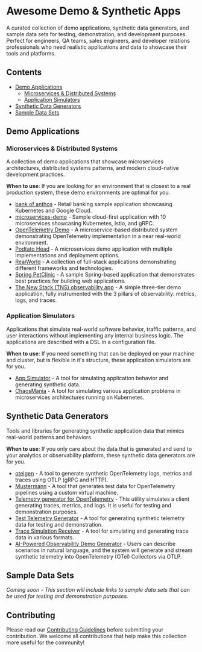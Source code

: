 # Awesome Demo & Synthetic Apps

A curated collection of demo applications, synthetic data generators, and sample data sets for testing, demonstration, and development purposes. Perfect for engineers, QA teams, sales engineers, and developer relations professionals who need realistic applications and data to showcase their tools and platforms.

## Contents

- [Demo Applications](#demo-applications)
  - [Microservices & Distributed Systems](#microservices--distributed-systems)
  - [Application Simulators](#application-simulators)
- [Synthetic Data Generators](#synthetic-data-generators)
- [Sample Data Sets](#sample-data-sets)

## Demo Applications

### Microservices & Distributed Systems

A collection of demo applications that showcase microservices architectures, distributed systems patterns, and modern cloud-native development practices.

**When to use**: If you are looking for an environment that is closest to a real production system, these demo environments are optimal for you.

- [bank of anthos](https://github.com/GoogleCloudPlatform/bank-of-anthos) -  Retail banking sample application showcasing Kubernetes and Google Cloud.
- [microservices-demo](https://github.com/GoogleCloudPlatform/microservices-demo) - Sample cloud-first application with 10 microservices showcasing Kubernetes, Istio, and gRPC.
- [OpenTelemetry Demo](https://github.com/open-telemetry/opentelemetry-demo) - A microservice-based distributed system demonstrating OpenTelemetry implementation in a near real-world environment.
- [Podtato Head](https://github.com/podtato-head/podtato-head) - A microservices demo application with multiple implementations and deployment options.
- [RealWorld](https://github.com/gothinkster/realworld) - A collection of full-stack applications demonstrating different frameworks and technologies.
- [Spring PetClinic](https://github.com/spring-projects/spring-petclinic) - A sample Spring-based application that demonstrates best practices for building web applications.
- [The New Stack (TNS) observability app](https://github.com/grafana/tns) - A simple three-tier demo application, fully instrumented with the 3 pillars of observability: metrics, logs, and traces.


### Application Simulators

Applications that simulate real-world software behavior, traffic patterns, and user interactions without implementing any internal business logic. The applications are described with a DSL in
a configuration file.

**When to use**: If you need something that can be deployed on your machine and cluster, but is flexible in it's structure, these application simulators are for you.

- [App Simulator](https://github.com/cisco-open/app-simulator) - A tool for simulating application behavior and generating synthetic data.
- [ChaosMania](https://github.com/Causely/chaosmania) - A tool for simulating various application problems in microservices architectures running on Kubernetes.

## Synthetic Data Generators

Tools and libraries for generating synthetic application data that mimics real-world patterns and behaviors.

**When to use**: If you only care about the data that is generated and send to your analytics or observability platform, these synthetic data generators are for you.

- [otelgen](https://github.com/krzko/otelgen) - A tool to generate synthetic OpenTelemetry logs, metrics and traces using OTLP (gRPC and HTTP).
- [Mustermann](https://github.com/schultyy/mustermann) - A tool that generates test data for OpenTelemetry pipelines using a custom virtual machine.
- [Telemetry generator for OpenTelemetry](https://github.com/open-telemetry/opentelemetry-collector-contrib/tree/main/cmd/telemetrygen) - This utility simulates a client generating traces, metrics, and logs. It is useful for testing and demonstration purposes.
- [Test Telemetry Generator](https://github.com/cisco-open/test-telemetry-generator) - A tool for generating synthetic telemetry data for testing and demonstration.
- [Trace Simulation Receiver](https://github.com/k4ji/tracesimulationreceiver) - A tool for simulating and generating trace data in various formats.
- [AI-Powered Observability Demo Generator](https://github.com/davidgeorgehope/otel-demo-gen) - Users can describe scenarios in natural language, and the system will generate and stream synthetic telemetry into OpenTelemetry (OTel) Collectors via OTLP.


## Sample Data Sets

_Coming soon - This section will include links to sample data sets that can be used for testing and demonstration purposes._

## Contributing

Please read our [Contributing Guidelines](CONTRIBUTING.md) before submitting your contribution. We welcome all contributions that help make this collection more useful for the community!
